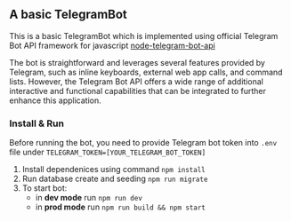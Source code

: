 ## A basic TelegramBot

This is a basic TelegramBot which is implemented using official Telegram Bot API framework for javascript [node-telegram-bot-api](https://www.npmjs.com/package/node-telegram-bot-api)

The bot is straightforward and leverages several features provided by Telegram, such as inline keyboards, external web app calls, and command lists. However, the Telegram Bot API offers a wide range of additional interactive and functional capabilities that can be integrated to further enhance this application.

### Install & Run

Before running the bot, you need to provide Telegram bot token into `.env` file under `TELEGRAM_TOKEN=[YOUR_TELEGRAM_BOT_TOKEN]`

1. Install dependenices using command `npm install`
2. Run database create and seeding `npm run migrate`
3. To start bot:
    - in **dev mode** run `npm run dev`
    - in **prod mode** run `npm run build && npm start`

